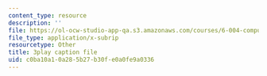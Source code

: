 ```yaml
---
content_type: resource
description: ''
file: https://ol-ocw-studio-app-qa.s3.amazonaws.com/courses/6-004-computation-structures-spring-2017/c0ba10a10a285b27b30fe0a0fe9a0336_K1dbnQDAG8Q.vtt
file_type: application/x-subrip
resourcetype: Other
title: 3play caption file
uid: c0ba10a1-0a28-5b27-b30f-e0a0fe9a0336
---
```

